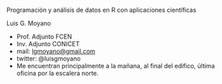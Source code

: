 Programación y análisis de datos en R con aplicaciones científicas 

Luis G. Moyano 

-   Prof. Adjunto FCEN
-   Inv. Adjunto CONICET
-   mail: <span class="underline">lgmoyano@gmail.com</span>
-   twitter: @luisgmoyano
-   Me encuentran principalmente a la mañana, al final del edifico, última oficina por la escalera
    norte.

